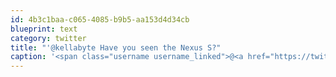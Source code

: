 ```yaml
---
id: 4b3c1baa-c065-4085-b9b5-aa153d4d34cb
blueprint: text
category: twitter
title: "'@kellabyte Have you seen the Nexus S?"
caption: '<span class="username username_linked">@<a href="https://twitter.com/kellabyte" title="Kelly Sommers">kellabyte</a></span> Have you seen the Nexus S?'
---
```

